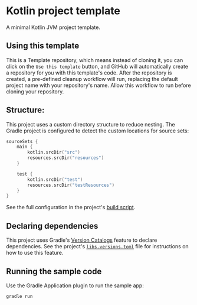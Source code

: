 # Kotlin project template

A minimal Kotlin JVM project template.

## Using this template

This is a Template repository, which means instead of cloning it, you can click on the `Use this template`
button, and GitHub will automatically create a repository for you with this template's code. After the repository is
created, a pre-defined cleanup workflow will run, replacing the default project name with your repository's name.
Allow this workflow to run before cloning your repository.

## Structure:

This project uses a custom directory structure to reduce nesting. The Gradle project is configured to detect the custom
locations for source sets:

```kotlin
sourceSets {
    main {
        kotlin.srcDir("src")
        resources.srcDir("resources")
    }

    test {
        kotlin.srcDir("test")
        resources.srcDir("testResources")
    }
}
```

See the full configuration in the
project's [build script](https://github.com/darvld/kotlin-project-template/blob/main/build.gradle.kts).

## Declaring dependencies

This project uses
Gradle's [Version Catalogs](https://docs.gradle.org/current/userguide/platforms.html#sub:version-catalog)
feature to declare dependencies. See the
project's [`libs.versions.toml`](https://github.com/darvld/kotlin-project-template/blob/main/gradle/libs.versions.toml)
file for instructions on how to use this feature.

## Running the sample code

Use the Gradle Application plugin to run the sample app:

```commandline
gradle run
```